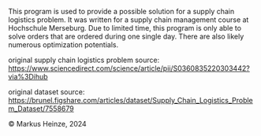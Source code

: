This program is used to provide a possible solution for a supply chain logistics problem.
It was written for a supply chain management course at Hochschule Merseburg.
Due to limited time, this program is only able to solve orders that are ordered during one single day.
There are also likely numerous optimization potentials.

original supply chain logistics problem source:
https://www.sciencedirect.com/science/article/pii/S0360835220303442?via%3Dihub

original dataset source:
https://brunel.figshare.com/articles/dataset/Supply_Chain_Logistics_Problem_Dataset/7558679

© Markus Heinze, 2024